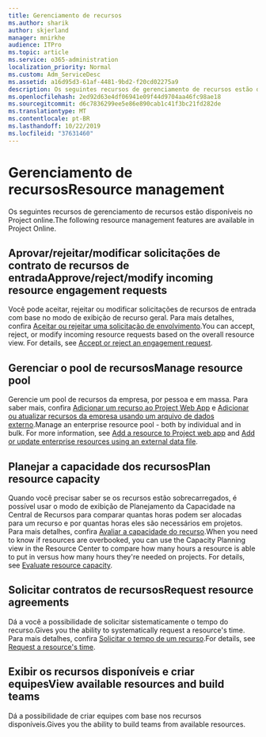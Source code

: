 ```yaml
---
title: Gerenciamento de recursos
ms.author: sharik
author: skjerland
manager: mnirkhe
audience: ITPro
ms.topic: article
ms.service: o365-administration
localization_priority: Normal
ms.custom: Adm_ServiceDesc
ms.assetid: a16d95d3-61af-4481-9bd2-f20cd02275a9
description: Os seguintes recursos de gerenciamento de recursos estão disponíveis no Project online.
ms.openlocfilehash: 2ed92d63e4df06941e09f44d9704aa46fc98ae18
ms.sourcegitcommit: d6c7836299ee5e86e890cab1c41f3bc21fd282de
ms.translationtype: MT
ms.contentlocale: pt-BR
ms.lasthandoff: 10/22/2019
ms.locfileid: "37631460"
---
```

# <a name="resource-management"></a><span data-ttu-id="632f9-103">Gerenciamento de recursos</span><span class="sxs-lookup"><span data-stu-id="632f9-103">Resource management</span></span>

<span data-ttu-id="632f9-104">Os seguintes recursos de gerenciamento de recursos estão disponíveis no Project online.</span><span class="sxs-lookup"><span data-stu-id="632f9-104">The following resource management features are available in Project Online.</span></span>
  
## <a name="approverejectmodify-incoming-resource-engagement-requests"></a><span data-ttu-id="632f9-105">Aprovar/rejeitar/modificar solicitações de contrato de recursos de entrada</span><span class="sxs-lookup"><span data-stu-id="632f9-105">Approve/reject/modify incoming resource engagement requests</span></span>

<span data-ttu-id="632f9-p101">Você pode aceitar, rejeitar ou modificar solicitações de recursos de entrada com base no modo de exibição de recurso geral. Para mais detalhes, confira [Aceitar ou rejeitar uma solicitação de envolvimento](http://go.microsoft.com/fwlink/?LinkID=823659&amp;clcid=0x409).</span><span class="sxs-lookup"><span data-stu-id="632f9-p101">You can accept, reject, or modify incoming resource requests based on the overall resource view. For details, see [Accept or reject an engagement request](http://go.microsoft.com/fwlink/?LinkID=823659&amp;clcid=0x409).</span></span>
  
## <a name="manage-resource-pool"></a><span data-ttu-id="632f9-108">Gerenciar o pool de recursos</span><span class="sxs-lookup"><span data-stu-id="632f9-108">Manage resource pool</span></span>

<span data-ttu-id="632f9-p102">Gerencie um pool de recursos da empresa, por pessoa e em massa. Para saber mais, confira [Adicionar um recurso ao Project Web App](http://go.microsoft.com/fwlink/?LinkID=823660&amp;clcid=0x409) e [Adicionar ou atualizar recursos da empresa usando um arquivo de dados externo](http://go.microsoft.com/fwlink/?LinkID=823661&amp;clcid=0x409).</span><span class="sxs-lookup"><span data-stu-id="632f9-p102">Manage an enterprise resource pool - both by individual and in bulk. For more information, see [Add a resource to Project web app](http://go.microsoft.com/fwlink/?LinkID=823660&amp;clcid=0x409) and [Add or update enterprise resources using an external data file](http://go.microsoft.com/fwlink/?LinkID=823661&amp;clcid=0x409).</span></span>
  
## <a name="plan-resource-capacity"></a><span data-ttu-id="632f9-111">Planejar a capacidade dos recursos</span><span class="sxs-lookup"><span data-stu-id="632f9-111">Plan resource capacity</span></span>

<span data-ttu-id="632f9-p103">Quando você precisar saber se os recursos estão sobrecarregados, é possível usar o modo de exibição de Planejamento da Capacidade na Central de Recursos para comparar quantas horas podem ser alocadas para um recurso e por quantas horas eles são necessários em projetos. Para mais detalhes, confira [Avaliar a capacidade do recurso](http://go.microsoft.com/fwlink/?LinkID=823662&amp;clcid=0x409).</span><span class="sxs-lookup"><span data-stu-id="632f9-p103">When you need to know if resources are overbooked, you can use the Capacity Planning view in the Resource Center to compare how many hours a resource is able to put in versus how many hours they're needed on projects. For details, see [Evaluate resource capacity](http://go.microsoft.com/fwlink/?LinkID=823662&amp;clcid=0x409).</span></span>
  
## <a name="request-resource-agreements"></a><span data-ttu-id="632f9-114">Solicitar contratos de recursos</span><span class="sxs-lookup"><span data-stu-id="632f9-114">Request resource agreements</span></span>

<span data-ttu-id="632f9-115">Dá a você a possibilidade de solicitar sistematicamente o tempo do recurso.</span><span class="sxs-lookup"><span data-stu-id="632f9-115">Gives you the ability to systematically request a resource's time.</span></span> <span data-ttu-id="632f9-116">Para mais detalhes, confira [Solicitar o tempo de um recurso](http://go.microsoft.com/fwlink/?LinkID=823663&amp;clcid=0x409).</span><span class="sxs-lookup"><span data-stu-id="632f9-116">For details, see [Request a resource's time](http://go.microsoft.com/fwlink/?LinkID=823663&amp;clcid=0x409).</span></span>
  
## <a name="view-available-resources-and-build-teams"></a><span data-ttu-id="632f9-117">Exibir os recursos disponíveis e criar equipes</span><span class="sxs-lookup"><span data-stu-id="632f9-117">View available resources and build teams</span></span>

<span data-ttu-id="632f9-118">Dá a possibilidade de criar equipes com base nos recursos disponíveis.</span><span class="sxs-lookup"><span data-stu-id="632f9-118">Gives you the ability to build teams from available resources.</span></span>
  